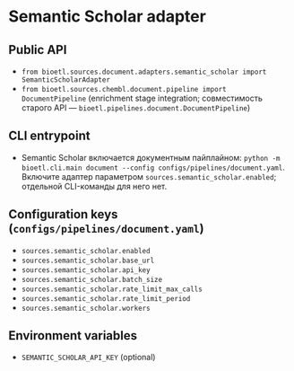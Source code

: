# Semantic Scholar adapter

## Public API
- `from bioetl.sources.document.adapters.semantic_scholar import SemanticScholarAdapter`
- `from bioetl.sources.chembl.document.pipeline import DocumentPipeline` (enrichment stage integration; совместимость старого API — `bioetl.pipelines.document.DocumentPipeline`)

## CLI entrypoint
- Semantic Scholar включается документным пайплайном: `python -m bioetl.cli.main
  document --config configs/pipelines/document.yaml`. Включите адаптер
  параметром `sources.semantic_scholar.enabled`; отдельной CLI-команды для него
  нет.

## Configuration keys (`configs/pipelines/document.yaml`)
- `sources.semantic_scholar.enabled`
- `sources.semantic_scholar.base_url`
- `sources.semantic_scholar.api_key`
- `sources.semantic_scholar.batch_size`
- `sources.semantic_scholar.rate_limit_max_calls`
- `sources.semantic_scholar.rate_limit_period`
- `sources.semantic_scholar.workers`

## Environment variables
- `SEMANTIC_SCHOLAR_API_KEY` (optional)
